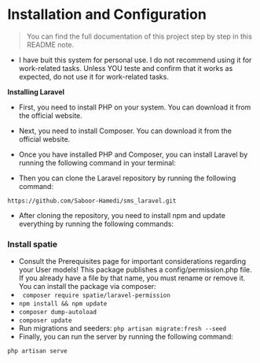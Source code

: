 # Installation and Configuration

> You can find the full documentation of this project step by step in this README note.

-   I have buit this system for personal use. I do not recommend using it for work-related tasks. Unless YOU teste and confirm that it works as expected, do not use it for work-related tasks.

**Installing Laravel**

-   First, you need to install PHP on your system. You can download it from the official website.

-   Next, you need to install Composer. You can download it from the official website.

-   Once you have installed PHP and Composer, you can install Laravel by running the following command in your terminal:

-   Then you can clone the Laravel repository by running the following command:

```url
https://github.com/Saboor-Hamedi/sms_laravel.git
```

-   After cloning the repository, you need to install npm and update everything by running the following commands:

### Install spatie

-   Consult the Prerequisites page for important considerations regarding
    your User models! This package publishes a config/permission.php
    file. If you already have a file by that name, you must rename or
    remove it. You can install the package via composer:
-   ` composer require spatie/laravel-permission`
-   `npm install && npm update`
-   `composer dump-autoload`
-   `composer update`
-   Run migrations and seeders:
    `php artisan migrate:fresh --seed`
-   Finally, you can run the server by running the following command:

`php artisan serve`
